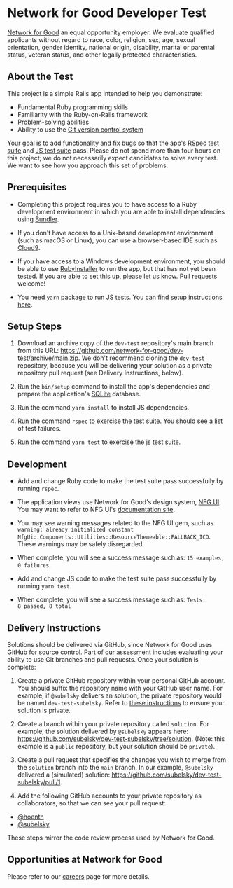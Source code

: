 # Network for Good Developer Test

[Network for Good](https://www.networkforgood.com/) an equal opportunity employer. We evaluate qualified applicants without regard to race, color, religion, sex, age, sexual orientation, gender identity, national origin, disability, marital or parental status, veteran status, and other legally protected characteristics.

## About the Test

This project is a simple Rails app intended to help you demonstrate:

* Fundamental Ruby programming skills
* Familiarity with the Ruby-on-Rails framework
* Problem-solving abilities
* Ability to use the [Git version control system](https://git-scm.com/)

Your goal is to add functionality and fix bugs so that the app's [RSpec test suite](spec/) and [JS test suite](spec/javascript/) pass. Please do not spend more than four hours on this project; we do not necessarily expect candidates to solve every test. We want to see how you approach this set of problems.

## Prerequisites

* Completing this project requires you to have access to a Ruby development environment in which you are able to install dependencies using [Bundler](https://bundler.io/).

* If you don't have access to a Unix-based development environment (such as macOS or Linux), you can use a browser-based IDE such as [Cloud9](https://aws.amazon.com/cloud9).

* If you have access to a Windows development environment, you should be able to use [RubyInstaller](https://rubyinstaller.org/) to run the app, but that has not yet been tested. If you are able to set this up, please let us know. Pull requests welcome!

* You need `yarn` package to run JS tests. You can find setup instructions [here](https://classic.yarnpkg.com/en/docs/install).

## Setup Steps

1. Download an archive copy of the `dev-test` repository's main branch from this URL: https://github.com/network-for-good/dev-test/archive/main.zip.  We don't recommend cloning the `dev-test` repository, because you will be delivering your solution as a private repository pull request (see Delivery Instructions, below).

2. Run the `bin/setup` command to install the app's dependencies and prepare the application's [SQLite](https://sqlite.org/index.html) database.

3. Run the command `yarn install` to install JS dependencies.

4. Run the command `rspec` to exercise the test suite. You should see a list of test failures.

5. Run the command `yarn test` to exercise the js test suite.

## Development

* Add and change Ruby code to make the test suite pass successfully by running `rspec`.

* The application views use Network for Good's design system, [NFG UI](https://github.com/network-for-good/nfg_ui). You may want to refer to NFG UI's [documentation site](https://nfg-ui-display-app.herokuapp.com/bootstrap/badges).

* You may see warning messages related to the NFG UI gem, such as `warning: already initialized constant NfgUi::Components::Utilities::ResourceThemeable::FALLBACK_ICO`. These warnings may be safely disregarded.

* When complete, you will see a success message such as: `15 examples, 0 failures`.

* Add and change JS code to make the test suite pass successfully by running `yarn test`.

* When complete, you will see a success message such as:  `Tests:       8 passed, 8 total`

## Delivery Instructions

Solutions should be delivered via GitHub, since Network for Good uses GitHub for source control. Part of our assessment includes evaluating your ability to use Git branches and pull requests. Once your solution is complete:

1. Create a private GitHub repository within your personal GitHub account. You should suffix the repository name with your GitHub user name. For example, if `@subelsky` delivers an solution, the private repository would be named `dev-test-subelsky`. Refer to [these instructions](https://docs.github.com/en/free-pro-team@latest/github/administering-a-repository/setting-repository-visibility) to ensure your solution is private.

2. Create a branch within your private repository called `solution`. For example, the solution delivered by `@subelsky` appears here: https://github.com/subelsky/dev-test-subelsky/tree/solution. (Note: this example is a `public` repository, but your solution should be `private`).

3. Create a pull request that specifies the changes you wish to merge from the `solution` branch into the `main` branch. In our example, `@subelsky` delivered a (simulated) solution: https://github.com/subelsky/dev-test-subelsky/pull/1.

4. Add the following GitHub accounts to your private repository as collaborators, so that we can see your pull request:

* [@hoenth](http://github.com/hoenth)
* [@subelsky](https://github.com/subelsky)

These steps mirror the code review process used by Network for Good.

## Opportunities at Network for Good

Please refer to our [careers](https://www.networkforgood.com/about/careers/) page for more details.
